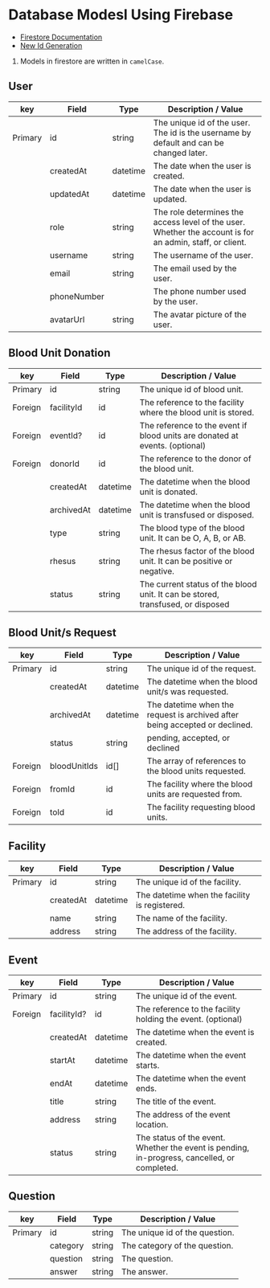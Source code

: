 # Database Modesl Using Firebase

- [Firestore Documentation](https://firebase.google.com/docs/firestore/data-model#collections  )
- [New Id Generation](https://stackoverflow.com/questions/46618719/firestore-are-auto-generated-ids-unique-in-the-collection-or-globally)

1. Models in firestore are written in `camelCase`.

## User

| key     | Field       | Type     | Description / Value                                                                                      |
| ------- | ----------- | -------- | -------------------------------------------------------------------------------------------------------- |
| Primary | id          | string   | The unique id of the user. The id is the username by default and can be changed later.                   |
|         | createdAt   | datetime | The date when the user is created.                                                                       |
|         | updatedAt   | datetime | The date when the user is updated.                                                                       |
|         | role        | string   | The role determines the access level of the user. Whether the account is for an admin, staff, or client. |
|         | username    | string   | The username of the user.                                                                                |
|         | email       | string   | The email used by the user.                                                                              |
|         | phoneNumber |          | The phone number used by the user.                                                                       |
|         | avatarUrl   | string   | The avatar picture of the user.                                                                          |


## Blood Unit Donation

| key     | Field      | Type     | Description / Value                                                             |
| ------- | ---------- | -------- | ------------------------------------------------------------------------------- |
| Primary | id         | string   | The unique id of blood unit.                                                    |
| Foreign | facilityId | id       | The reference to the facility where the blood unit is stored.                   |
| Foreign | eventId?   | id       | The reference to the event if blood units are donated at events. (optional)     |
| Foreign | donorId    | id       | The reference to the donor of the blood unit.                                   |
|         | createdAt  | datetime | The datetime when the blood unit is donated.                                    |
|         | archivedAt | datetime | The datetime when the blood unit is transfused or disposed.                     |
|         | type       | string   | The blood type of the blood unit. It can be O, A, B, or AB.                     |
|         | rhesus     | string   | The rhesus factor of the blood unit. It can be positive or negative.            |
|         | status     | string   | The current status of the blood unit. It can be stored, transfused, or disposed |

## Blood Unit/s Request

| key     | Field        | Type     | Description / Value                                                         |
| ------- | ------------ | -------- | --------------------------------------------------------------------------- |
| Primary | id           | string   | The unique id of the request.                                               |
|         | createdAt    | datetime | The datetime when the blood unit/s was requested.                           |
|         | archivedAt   | datetime | The datetime when the request is archived after being accepted or declined. |
|         | status       | string   | pending, accepted, or declined                                              |
| Foreign | bloodUnitIds | id[]     | The array of references to the blood units requested.                       |
| Foreign | fromId       | id       | The facility where the blood units are requested from.                      |
| Foreign | toId         | id       | The facility requesting blood units.                                        |

## Facility

| key     | Field     | Type     | Description / Value                           |
| ------- | --------- | -------- | --------------------------------------------- |
| Primary | id        | string   | The unique id of the facility.                |
|         | createdAt | datetime | The datetime when the facility is registered. |
|         | name      | string   | The name of the facility.                     |
|         | address   | string   | The address of the facility.                  |

## Event

| key     | Field       | Type     | Description / Value                                                                          |
| ------- | ----------- | -------- | -------------------------------------------------------------------------------------------- |
| Primary | id          | string   | The unique id of the event.                                                                  |
| Foreign | facilityId? | id       | The reference to the facility holding the event. (optional)                                  |
|         | createdAt   | datetime | The datetime when the event is created.                                                      |
|         | startAt     | datetime | The datetime when the event starts.                                                          |
|         | endAt       | datetime | The datetime when the event ends.                                                            |
|         | title       | string   | The title of the event.                                                                      |
|         | address     | string   | The address of the event location.                                                           |
|         | status      | string   | The status of the event. Whether the event is pending, in-progress, cancelled, or completed. |

## Question

| key     | Field    | Type   | Description / Value            |
| ------- | -------- | ------ | ------------------------------ |
| Primary | id       | string | The unique id of the question. |
|         | category | string | The category of the question.  |
|         | question | string | The question.                  |
|         | answer   | string | The answer.                    |
